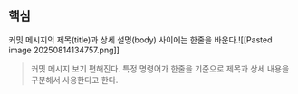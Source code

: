 ## 핵심
커밋 메시지의 제목(title)과 상세 설명(body) 사이에는 한줄을 바운다.![[Pasted image 20250814134757.png]]
> 커밋 메시지 보기 편해진다.
> 특정 명령어가 한줄을 기준으로 제목과 상세 내용을 구분해서 사용한다고 한다.